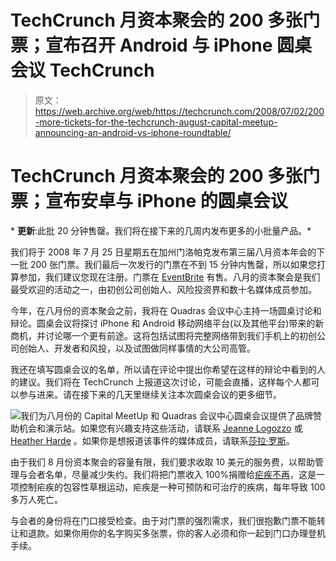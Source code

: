 # TechCrunch 月资本聚会的 200 多张门票；宣布召开 Android 与 iPhone 圆桌会议 TechCrunch

> 原文：<https://web.archive.org/web/https://techcrunch.com/2008/07/02/200-more-tickets-for-the-techcrunch-august-capital-meetup-announcing-an-android-vs-iphone-roundtable/>

# TechCrunch 月资本聚会的 200 多张门票；宣布安卓与 iPhone 的圆桌会议

 [](https://web.archive.org/web/20221006213148/http://www.crunchbase.com/financial-organization/august-capital) * **更新**:此批 20 分钟售罄。我们将在接下来的几周内发布更多的小批量产品。*

我们将于 2008 年 7 月 25 日星期五在加州门洛帕克发布第三届八月资本年会的下一批 200 张门票。我们最后一次发行的门票在不到 15 分钟内售罄，所以如果您打算参加，我们建议您现在注册。门票在 [EventBrite](https://web.archive.org/web/20221006213148/http://augustcapital2ndtix.eventbrite.com/) 有售。八月的资本聚会是我们最受欢迎的活动之一，由初创公司创始人、风险投资界和数十名媒体成员参加。

今年，在八月份的资本聚会之前，我将在 Quadras 会议中心主持一场圆桌讨论和辩论。圆桌会议将探讨 iPhone 和 Android 移动网络平台(以及其他平台)带来的新商机，并讨论哪一个更有前途。这将包括试图将完整网络带到我们手机上的初创公司创始人、开发者和风投，以及试图做同样事情的大公司高管。

我还在填写圆桌会议的名单，所以请在评论中提出你希望在这样的辩论中看到的人的建议。我们将在 TechCrunch 上报道这次讨论，可能会直播，这样每个人都可以参与进来。请在接下来的几天里继续关注本次圆桌会议的更多细节。

![](img/d0dd9e0a0e5b00ee9c11cff358f155b7.png)我们为八月份的 Capital MeetUp 和 Quadras 会议中心圆桌会议提供了品牌赞助机会和演示站。如果您有兴趣支持这些活动，请联系 [Jeanne Logozzo](https://web.archive.org/web/20221006213148/mailto:jlogo@earthlink.net) 或 [Heather Harde](heather@beta.techcrunch.com) 。如果你是想报道该事件的媒体成员，请联系[莎拉·罗斯](sarah@beta.techcrunch.com)。

由于我们 8 月份资本聚会的容量有限，我们要求收取 10 美元的服务费，以帮助管理与会者名单，尽量减少失约。我们将把门票收入 100%捐赠给[疟疾不再](https://web.archive.org/web/20221006213148/http://www.malarianomore.org/)，这是一项控制疟疾的包容性草根运动，疟疾是一种可预防和可治疗的疾病，每年导致 100 多万人死亡。

与会者的身份将在门口接受检查。由于对门票的强烈需求，我们很抱歉门票不能转让和退款。如果你用你的名字购买多张票，你的客人必须和你一起到门口办理登机手续。